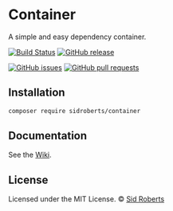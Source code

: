 # Container

A simple and easy dependency container.

[![Build Status](https://img.shields.io/travis/SidRoberts/container/4.0.x.svg?style=for-the-badge)](https://travis-ci.org/SidRoberts/container)
[![GitHub release](https://img.shields.io/github/release/SidRoberts/container.svg?style=for-the-badge)]()

[![GitHub issues](https://img.shields.io/github/issues-raw/SidRoberts/container.svg?style=for-the-badge)](https://github.com/SidRoberts/container/issues)
[![GitHub pull requests](https://img.shields.io/github/issues-pr-raw/SidRoberts/container.svg?style=for-the-badge)](https://github.com/SidRoberts/container/pulls)



## Installation

```bash
composer require sidroberts/container
```



## Documentation

See the [Wiki](https://github.com/SidRoberts/container/wiki).



## License

Licensed under the MIT License.
© [Sid Roberts](https://github.com/SidRoberts)

